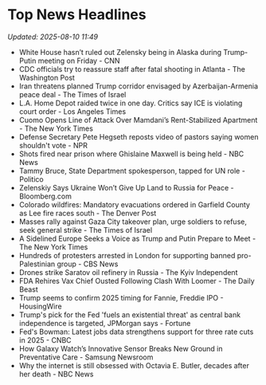 # Top News Headlines

_Updated: 2025-08-10 11:49_

- White House hasn’t ruled out Zelensky being in Alaska during Trump-Putin meeting on Friday - CNN
- CDC officials try to reassure staff after fatal shooting in Atlanta - The Washington Post
- Iran threatens planned Trump corridor envisaged by Azerbaijan-Armenia peace deal - The Times of Israel
- L.A. Home Depot raided twice in one day. Critics say ICE is violating court order - Los Angeles Times
- Cuomo Opens Line of Attack Over Mamdani’s Rent-Stabilized Apartment - The New York Times
- Defense Secretary Pete Hegseth reposts video of pastors saying women shouldn't vote - NPR
- Shots fired near prison where Ghislaine Maxwell is being held - NBC News
- Tammy Bruce, State Department spokesperson, tapped for UN role - Politico
- Zelenskiy Says Ukraine Won’t Give Up Land to Russia for Peace - Bloomberg.com
- Colorado wildfires: Mandatory evacuations ordered in Garfield County as Lee fire races south - The Denver Post
- Masses rally against Gaza City takeover plan, urge soldiers to refuse, seek general strike - The Times of Israel
- A Sidelined Europe Seeks a Voice as Trump and Putin Prepare to Meet - The New York Times
- Hundreds of protesters arrested in London for supporting banned pro-Palestinian group - CBS News
- Drones strike Saratov oil refinery in Russia - The Kyiv Independent
- FDA Rehires Vax Chief Ousted Following Clash With Loomer - The Daily Beast
- Trump seems to confirm 2025 timing for Fannie, Freddie IPO - HousingWire
- Trump's pick for the Fed 'fuels an existential threat' as central bank independence is targeted, JPMorgan says - Fortune
- Fed's Bowman: Latest jobs data strengthens support for three rate cuts in 2025 - CNBC
- How Galaxy Watch’s Innovative Sensor Breaks New Ground in Preventative Care - Samsung Newsroom
- Why the internet is still obsessed with Octavia E. Butler, decades after her death - NBC News